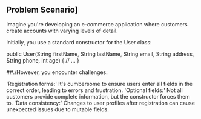 ## Problem Scenario]

Imagine you're developing an e-commerce application where customers create accounts with varying levels of detail.

Initially, you use a standard constructor for the User class:

public User(String firstName, String lastName, String email,
           String address, String phone, int age) {
     // ...
}

##./However, you encounter challenges:

'Registration forms:' It's cumbersome to ensure users enter all fields in the correct order, leading to errors and frustration.
'Optional fields:' Not all customers provide complete information, but the constructor forces them to.
'Data consistency:' Changes to user profiles after registration can cause unexpected issues due to mutable fields.
